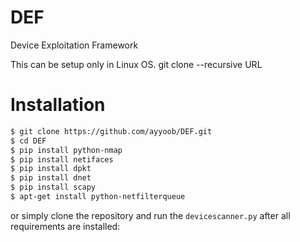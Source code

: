 # DEF
Device Exploitation Framework

This can be setup only in Linux OS.
git clone --recursive URL
# Installation

```sh
$ git clone https://github.com/ayyoob/DEF.git
$ cd DEF
$ pip install python-nmap
$ pip install netifaces
$ pip install dpkt
$ pip install dnet
$ pip install scapy
$ apt-get install python-netfilterqueue
```
or simply clone the repository and run the `devicescanner.py` after all requirements are
installed:
